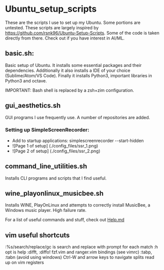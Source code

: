 # Ubuntu_setup_scripts
These are the scripts I use to set up my Ubuntu. Some portions are untested.
These scripts are largely inspired by https://github.com/rsnk96/Ubuntu-Setup-Scripts. Some of the code is taken directly from there. Check out if you have interest in AI/ML.

## basic.sh:
Basic setup of Ubuntu. It installs some essential packages and their dependencies. Additionally it also installs a IDE of your choice (Sublime/Atom/VS Code). Finally it installs Python3, important libraries in Python3 and octave.

IMPORTANT: Bash shell is replaced by a zsh+zim configuration.

## gui_aesthetics.sh
GUI programs I use frequently use. A number of repositories are added.
### Setting up SimpleScreenRecorder:
* Add to startup applications:  simplescreenrecorder --start-hidden
* ![Page 1 of setup] (./config_files/ssr_1.png)
* ![Page 2 of setup] (./config_files/ssr_2.png)


## command_line_utilities.sh
Installs CLI programs and scripts that I find useful.

## wine_playonlinux_musicbee.sh
Installs WINE, PlayOnLinux and attempts to correctly install MusicBee, a Windows music player. High failure rate.

For a list of useful commands and stuff, check out [Help.md](./Help.md)

## vim useful shortcuts

:%s/search/replace/gc is search and replace with prompt for each match
:h opt is help
:difft, :diffo!
fzf.vim and ranger.vim bindings (see vimrc)
:tabp, :tabn (avoid using windows)
Ctrl-W and arrow keys to navigate splits
read up on vim registers
